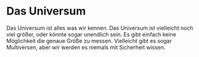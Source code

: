 # Das Universum

Das Universum ist alles was wir kennen. Das Universum ist vielleicht noch viel
größer, oder könnte sogar unendlich sein. Es gibt einfach keine Möglichkeit die
genaue Größe zu messen. Vielleicht gibt es sogar Multiversen, aber wir werden es
niemals mit Sicherheit wissen.
